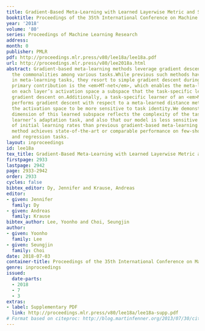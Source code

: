 ```yaml
---
title: Gradient-Based Meta-Learning with Learned Layerwise Metric and Subspace
booktitle: Proceedings of the 35th International Conference on Machine Learning
year: '2018'
volume: '80'
series: Proceedings of Machine Learning Research
address: 
month: 0
publisher: PMLR
pdf: http://proceedings.mlr.press/v80/lee18a/lee18a.pdf
url: http://proceedings.mlr.press/v80/lee2018a.html
abstract: Gradient-based meta-learning methods leverage gradient descent to learn
  the commonalities among various tasks.While previous such methods have been successful
  in meta-learning tasks, they resort to simple gradient descent during meta-testing.Our
  primary contribution is the <em>MT-net</em>, which enables the meta-learner to learn
  on each layer’s activation space a subspace that the task-specific learner performs
  gradient descent on.Additionally, a task-specific learner of an <em>MT-net</em>
  performs gradient descent with respect to a meta-learned distance metric,which warps
  the activation space to be more sensitive to task identity.We demonstrate that the
  dimension of this learned subspace reflects the complexity of the task-specific
  learner’s adaptation task, and also that our model is less sensitive to the choice
  of initial learning rates than previous gradient-based meta-learning methods.Our
  method achieves state-of-the-art or comparable performance on few-shot classification
  and regression tasks.
layout: inproceedings
id: lee18a
tex_title: Gradient-Based Meta-Learning with Learned Layerwise Metric and Subspace
firstpage: 2933
lastpage: 2942
page: 2933-2942
order: 2933
cycles: false
bibtex_editor: Dy, Jennifer and Krause, Andreas
editor:
- given: Jennifer
  family: Dy
- given: Andreas
  family: Krause
bibtex_author: Lee, Yoonho and Choi, Seungjin
author:
- given: Yoonho
  family: Lee
- given: Seungjin
  family: Choi
date: 2018-07-03
container-title: Proceedings of the 35th International Conference on Machine Learning
genre: inproceedings
issued:
  date-parts:
  - 2018
  - 7
  - 3
extras:
- label: Supplementary PDF
  link: http://proceedings.mlr.press/v80/lee18a/lee18a-supp.pdf
# Format based on citeproc: http://blog.martinfenner.org/2013/07/30/citeproc-yaml-for-bibliographies/
---
```

